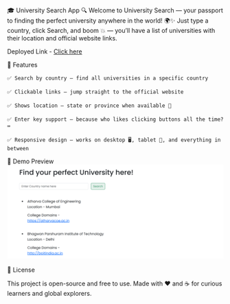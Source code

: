 🎓 University Search App 🔍
Welcome to University Search — your passport to finding the perfect university anywhere in the world! 🌍✨
Just type a country, click Search, and boom 💥 — you’ll have a list of universities with their location and official website links.

Deployed Link - [Click here](https://unifinder-indol.vercel.app/)

🚀 Features

    ✅ Search by country — find all universities in a specific country

    ✅ Clickable links — jump straight to the official website

    ✅ Shows location — state or province when available 📍

    ✅ Enter key support — because who likes clicking buttons all the time? ⌨️

    ✅ Responsive design — works on desktop 🖥, tablet 📱, and everything in between

📸 Demo Preview
![Error while loading image](image.png)

📜 License

This project is open-source and free to use.
Made with ❤️ and ☕ for curious learners and global explorers.

